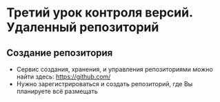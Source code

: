 
# Третий урок контроля версий. Удаленный репозиторий 
## Создание репозитория

* Сервис создания, хранения, и управления репозиториями можно найти здесь:
https://github.com/
* Нужно зарегистрироваться и создать репозиторий, где Вы планируете всё размещать




